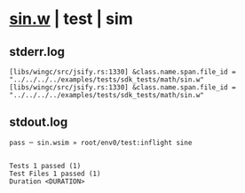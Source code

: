 # [sin.w](../../../../../../examples/tests/sdk_tests/math/sin.w) | test | sim

## stderr.log
```log
[libs/wingc/src/jsify.rs:1330] &class.name.span.file_id = "../../../../examples/tests/sdk_tests/math/sin.w"
[libs/wingc/src/jsify.rs:1330] &class.name.span.file_id = "../../../../examples/tests/sdk_tests/math/sin.w"
```

## stdout.log
```log
pass ─ sin.wsim » root/env0/test:inflight sine
 
 
Tests 1 passed (1)
Test Files 1 passed (1)
Duration <DURATION>
```

